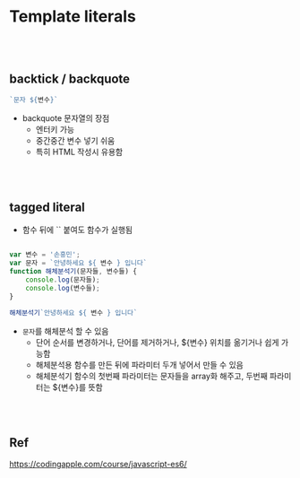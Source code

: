 # Template literals

<br>
<br>

## backtick / backquote
```js
`문자 ${변수}`
```
* backquote 문자열의 장점
    * 엔터키 가능
    * 중간중간 변수 넣기 쉬움
    * 특히 HTML 작성시 유용함


<br>
<br>

## tagged literal
* 함수 뒤에 `` 붙여도 함수가 실행됨

```js

var 변수 = '손흥민';
var 문자 = `안녕하세요 ${ 변수 } 입니다`
function 해체분석기(문자들, 변수들) {
    console.log(문자들);
    console.log(변수들);
}

해체분석기`안녕하세요 ${ 변수 } 입니다`
```

* `문자`를 해체분석 할 수 있음
    * 단어 순서를 변경하거나, 단어를 제거하거나, ${변수} 위치를 옮기거나 쉽게 가능함
    * 해체분석용 함수를 만든 뒤에 파라미터 두개 넣어서 만들 수 있음
    * 해체분석기 함수의 첫번째 파라미터는 문자들을 array화 해주고, 두번째 파라미터는 ${변수}를 뜻함
    

<br>
<br>


## Ref
https://codingapple.com/course/javascript-es6/
